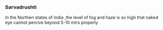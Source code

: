### Sarvadrushti

In the Northen states of India ,the level of fog and haze is so high that naked eye cannot percive beyond 5-10 mtrs properly

